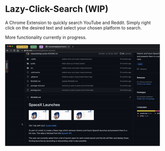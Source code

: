 # Lazy-Click-Search (WIP)

A Chrome Extension to quickly search YouTube and Reddit. Simply right click on the desired text and select your chosen platform to search.

More functionality currently in progress.

![Gif of scraper in action](images/LCSintro.gif)
